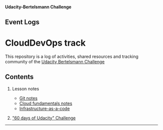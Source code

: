 
#### Udacity-Bertelsmann Challenge  

## Event Logs
# CloudDevOps track

This repository is a log of activities, shared resources and tracking community of the [Udacity Bertelsmann Challenge](https://www.udacity.com/bertelsmann-tech-scholarships)

## Contents
  1. Lesson notes
     - [Git notes](https://github.com/bkocis/bertelsmann-udacity-challenge-logs/blob/master/git_notes.md)
     - [Cloud fundamentals notes]()
     - [Infrastructure-as-a-code]()


  2. ["60 days of Udacity" Challenge](https://github.com/bkocis/bertelsmann-udacity-challenge-logs/blob/master/60-days-udacity.md)

---
